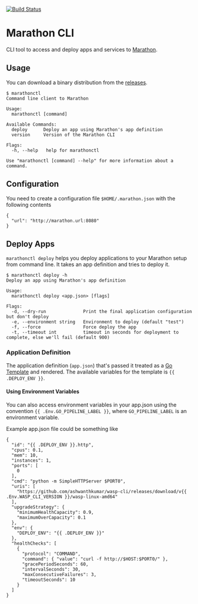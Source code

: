 [![Build Status](https://snap-ci.com/ashwanthkumar/marathonctl/branch/master/build_image)](https://snap-ci.com/ashwanthkumar/marathonctl/branch/master)

# Marathon CLI
CLI tool to access and deploy apps and services to [Marathon](https://mesosphere.github.io/marathon/).

## Usage
You can download a binary distribution from the [releases](https://github.com/ashwanthkumar/marathonctl/releases). 

```
$ marathonctl
Command line client to Marathon

Usage:
  marathonctl [command]

Available Commands:
  deploy      Deploy an app using Marathon's app definition
  version     Version of the Marathon CLI

Flags:
  -h, --help   help for marathonctl

Use "marathonctl [command] --help" for more information about a command.
```

## Configuration
You need to create a configuration file `$HOME/.marathon.json` with the following contents
```
{
  "url": "http://marathon.url:8080"
}
```

## Deploy Apps
`marathonctl deploy` helps you deploy applications to your Marathon setup from command line. It takes an app definition and tries to deploy it.

```
$ marathonctl deploy -h
Deploy an app using Marathon's app definition

Usage:
  marathonctl deploy <app.json> [flags]

Flags:
  -d, --dry-run              Print the final application configuration but don't deploy
  -e, --environment string   Environment to deploy (default "test")
  -f, --force                Force deploy the app
  -t, --timeout int          timeout in seconds for deployment to complete, else we'll fail (default 900)
```

### Application Definition
The application definition (`app.json`) that's passed it treated as a [Go Template](https://golang.org/pkg/text/template/) and rendered. The available variables for the template is `{{ .DEPLOY_ENV }}`. 

#### Using Environment Variables
You can also access environment variables in your app.json using the convention `{{ .Env.GO_PIPELINE_LABEL }}`, where `GO_PIPELINE_LABEL` is an environment variable. 

Example app.json file could be something like
```
{
  "id": "{{ .DEPLOY_ENV }}.http",
  "cpus": 0.1,
  "mem": 10,
  "instances": 1,
  "ports": [
    0
  ],
  "cmd": "python -m SimpleHTTPServer $PORT0",
  "uris": [
    "https://github.com/ashwanthkumar/wasp-cli/releases/download/v{{ .Env.WASP_CLI_VERSION }}/wasp-linux-amd64"
  ],
  "upgradeStrategy": {
    "minimumHealthCapacity": 0.9,
    "maximumOverCapacity": 0.1
  },
  "env": {
    "DEPLOY_ENV": "{{ .DEPLOY_ENV }}"
  },
  "healthChecks": [
    {
      "protocol": "COMMAND",
      "command": { "value": "curl -f http://$HOST:$PORT0/" },
      "gracePeriodSeconds": 60,
      "intervalSeconds": 30,
      "maxConsecutiveFailures": 3,
      "timeoutSeconds": 10
    }
  ]
}
```
